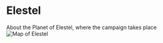 <!-- TITLE: Elestel -->
<!-- SUBTITLE: A quick summary of Elestel -->

# Elestel
About the Planet of Elestel, where the campaign takes place
![Map of Elestel](https://drive.google.com/file/d/1WeffvyFb3hq9hYSGaXTXND_nTgdsHuVk/view?usp=sharing)